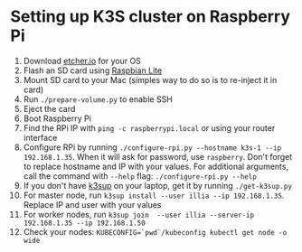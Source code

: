 # Setting up K3S cluster on Raspberry Pi

1. Download [etcher.io](https://etcher.io) for your OS
2. Flash an SD card using [Raspbian Lite](https://www.raspberrypi.org/software/operating-systems/)
3. Mount SD card to your Mac (simples way to do so is to re-inject it in card)
4. Run `./prepare-volume.py` to enable SSH
5. Eject the card
6. Boot Raspberry Pi
7. Find the RPi IP with `ping -c raspberrypi.local` or using your router interface
8. Configure RPi by running `./configure-rpi.py --hostname k3s-1 --ip 192.168.1.35`. When it will ask for password, use `raspberry`. Don't forget to replace hostname and IP with your values. For additional arguments, call the command with `--help` flag: `./configure-rpi.py --help`
9. If you don't have [k3sup](https://github.com/alexellis/k3sup) on your laptop, get it by running `./get-k3sup.py`
10. For master node, run `k3sup install --user illia --ip 192.168.1.35`. Replace IP and user with your values
11. For worker nodes, run `k3sup join  --user illia --server-ip 192.168.1.35 --ip 192.168.1.50`
12. Check your nodes: ```KUBECONFIG=`pwd`/kubeconfig kubectl get node -o wide```
